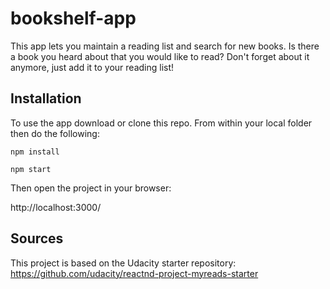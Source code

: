 # bookshelf-app

This app lets you maintain a reading list and search for new books. Is there a book you heard about that you would like to read? Don't forget about it anymore, just add it to your reading list! 

## Installation

To use the app download or clone this repo. From within your local folder then do the following: 

`npm install` 

`npm start`

Then open the project in your browser:

http://localhost:3000/

## Sources

This project is based on the Udacity starter repository: https://github.com/udacity/reactnd-project-myreads-starter